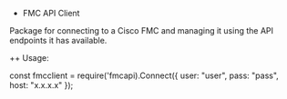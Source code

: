 + FMC API Client 

Package for connecting to a Cisco FMC and managing it using the API endpoints it has available.

++ Usage:

const fmcclient = require('fmcapi).Connect({ user: "user", pass: "pass", host: "x.x.x.x" });


